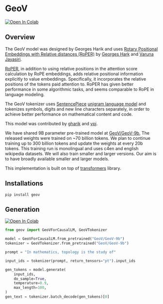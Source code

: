 # GeoV

[![Open In Colab](https://colab.research.google.com/assets/colab-badge.svg)](https://colab.research.google.com/github/geov-ai/geov/blob/master/notebooks/generate.ipynb)

## Overview

The GeoV model was designed by Georges Harik and uses 
[Rotary Positional Embeddings with Relative distances (RoPER)](http://research.labml.ai/RoPER.html) 
by [Georges Hark](https://twitter.com/ghark) and [Varuna Jayasiri](https://twitter.com/vpj).

[RoPER](http://research.labml.ai/RoPER.html), in addition to using relative positions in the attention score
calculation by RoPE embeddings, adds relative positional information explicitly to value embeddings. 
Specifically, it incorporates the relative positions of the tokens paid attention to.
RoPER has given better performance in some algorithmic tasks, and seems comparable to RoPE in language modeling.

The GeoV tokenizer uses [SentencePiece](https://github.com/google/sentencepiece)
[unigram language model](https://arxiv.org/abs/1804.10959) and tokenizes symbols,
digits and new line characters separately, in order to achieve better performance on mathematical content and code.

This model was contributed by [gharik](https://huggingface.co/gharik) and [vpj](https://huggingface.co/vpj).

We have shared 9B parameter pre-trained model at [GeoV/GeoV-9b](https://huggingface.co/GeoV/GeoV-9b),
The released weights were trained on ~70 billion tokens.
We plan to continue training up to 300 billion tokens and update the weights at every 20b tokens.
This training run is monolingual and uses c4en and english wikipedia datasets.
We will also train smaller and larger versions.
Our aim is to have broadly available smaller and larger models.

This implementation is built on top of [transformers](https://github.com/huggingface/transformers) library.

## Installations

```shell
pip install geov
```

## Generation

[![Open In Colab](https://colab.research.google.com/assets/colab-badge.svg)](https://colab.research.google.com/github/geov-ai/geov/blob/master/notebooks/generate.ipynb)

```python
from geov import GeoVForCausalLM, GeoVTokenizer

model = GeoVForCausalLM.from_pretrained("GeoV/GeoV-9b")
tokenizer = GeoVTokenizer.from_pretrained("GeoV/GeoV-9b")

prompt = "In mathematics, topology is the study of"

input_ids = tokenizer(prompt, return_tensors="pt").input_ids

gen_tokens = model.generate(
    input_ids,
    do_sample=True,
    temperature=0.9,
    max_length=100,
)
gen_text = tokenizer.batch_decode(gen_tokens)[0]
```